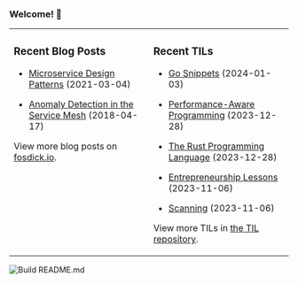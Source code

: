 ### Welcome! 👋
<!--
- 🔭 I’m currently working on ...
- 🌱 I’m currently learning ...
- 👯 I’m looking to collaborate on ...
- 🤔 I’m looking for help with ...
- 💬 Ask me about ...
- 📫 How to reach me: ...
- 😄 Pronouns: ...
- ⚡ Fun fact: ...
-->

<table>
<tr>
<td valign="top" width="50%">

### Recent Blog Posts
<!-- Blog entries start -->
- [Microservice Design Patterns](https://www.fosdick.io/2021/03/04/microservice-design-patterns.html) (2021-03-04)

- [Anomaly Detection in the Service Mesh](https://www.fosdick.io/2018/04/17/anomaly-detection-in-the-service-mesh.html) (2018-04-17)
<!-- Blog entries end -->
View more blog posts on [fosdick.io](https://www.fosdick.io/).

</td>

<td valign="top" width="50%">

### Recent TILs
<!-- TILs start -->
- [Go Snippets](https://github.com/fosdickio/til/blob/main/go/go-snippets.md) (2024-01-03)

- [Performance-Aware Programming](https://github.com/fosdickio/til/blob/main/performance/performance-aware-programming.md) (2023-12-28)

- [The Rust Programming Language](https://github.com/fosdickio/til/blob/main/rust/the-rust-programming-language.md) (2023-12-28)

- [Entrepreneurship Lessons](https://github.com/fosdickio/til/blob/main/entrepreneurship/a-dozen-lessons.md) (2023-11-06)

- [Scanning](https://github.com/fosdickio/til/blob/main/interpreters/04-scanning.md) (2023-11-06)
<!-- TILs end -->
View more TILs in [the TIL repository](https://github.com/fosdickio/til).

</td>
</tr>
</table>

![Build README.md](https://github.com/fosdickio/fosdickio/workflows/Build%20README.md/badge.svg)
